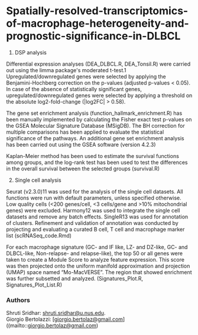 # Spatially-resolved-transcriptomics-of-macrophage-heterogeneity-and-prognostic-significance-in-DLBCL


1. DSP analysis 


Differential expression analyses (DEA_DLBCL.R, DEA_Tonsil.R) were carried out using the limma package's moderated t-test.1 Upregulated/downregulated genes were selected by applying the Benjamini-Hochberg correction on the p-values (adjusted p-values < 0.05). In case of the absence of statistically significant genes, upregulated/downregulated genes were selected by applying a threshold on the absolute log2-fold-change (|log2FC| > 0.58).

The gene set enrichment analysis (function_hallmark_enrichment.R) has been manually implemented by calculating the Fisher exact test p-values on the GSEA Molecular Signature Database (MSigDB). The BH correction for multiple comparisons has been applied to evaluate the statistical significance of the pathways. An additional gene set enrichment analysis has been carried out using the GSEA software (version 4.2.3)

Kaplan-Meier method has been used to estimate the survival functions among groups, and the log-rank test has been used to test the differences in the overall survival between the selected groups (survival.R)

2. Single cell analysis 

Seurat (v2.3.0)11 was used for the analysis of the single cell datasets. All functions were run with default parameters, unless specified otherwise. Low quality cells (<200 genes/cell, <3 cells/gene and >10% mitochondrial genes) were excluded. Harmony12 was used to integrate the single cell datasets and remove any batch effects. SingleR13 was used for annotation of clusters. Refinement and validation of annotation was conducted by projecting and evaluating a curated B cell, T cell and macrophage marker list (scRNASeq_code.Rmd)

For each macrophage signature (GC- and IF like, LZ- and DZ-like, GC- and DLBCL-like, Non-relapse- and relapse-like), the top 50 or all genes were taken to create a Module Score to analyze feature expression. This score was then projected onto the uniform manifold approximation and projection (UMAP) space named “Mo-MacVERSE”. The region that showed enrichment was further subsetted and analyzed. (Signatures_Plot.R, Signatures_Plot_List.R)

### Authors
Shruti Sridhar: [shruti.sridhar@u.nus.edu](mailto::shruti.sridhar@u.nus.edu).   
Giorgio Bertolazzi: [giorgio.bertolaz@gmail.com]((mailto::giorgio.bertolaz@gmail.com)
